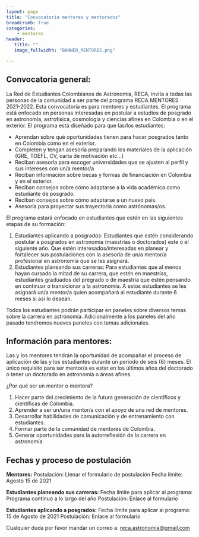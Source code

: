 ```yaml
---
layout: page
title: "Convocatoria mentores y mentorados"
breadcrumb: true
categories:
    - mentores
header:
   title: ""
   image_fullwidth: "BANNER_MENTORES.png"

---
```


## Convocatoria general:

La Red de Estudiantes Colombianos de Astronomía, RECA, invita a todas las personas de la comunidad a ser parte del programa RECA MENTORES 2021-2022. Esta convocatoria es para mentores y estudiantes. El programa está enfocado en personas interesadas en postular a estudios de posgrado en astronomía, astrofísica, cosmología y ciencias afines en Colombia o en el exterior. El programa está diseñado para que las/los estudiantes:

   * Aprendan sobre qué oportunidades tienen para hacer posgrados tanto en Colombia como en el exterior.
   * Completen y tengan asesoría preparando los materiales de la aplicación (GRE, TOEFL, CV, carta de motivación etc…)
   * Reciban asesoría para escoger universidades que se ajusten al perfil y sus intereses con un/a mentor/a
   * Reciban información sobre becas y formas de financiación en Colombia y en el exterior.
   * Reciban consejos sobre cómo adaptarse a la vida académica como estudiante de posgrado.
   * Reciban consejos sobre cómo adaptarse a un nuevo país.
   * Asesoría para proyectar sus trayectoria como astrónomas/os.

El programa estará enfocado en estudiantes que estén en las siguientes etapas de su formación:
   1. Estudiantes aplicando a posgrados: Estudiantes que estén considerando postular a posgrados en astronomía (maestrías o doctorados) este o el siguiente año. Que estén interesados/interesadas en planear y fortalecer sus postulaciones con la asesoría de un/a mentor/a profesional en astronomía que se les asignará. 
   2. Estudiantes planeando sus carreras: Para estudiantes que al menos hayan cursado la mitad de su carrera, que estén en maestrías, estudiantes graduados del pregrado o de maestría que estén pensando en continuar o transicionar a la astronomía. A estos estudiantes se les asignará un/a mentor/a quien acompañará al estudiante durante 6 meses si así lo desean.

Todos los estudiantes podrán participar en paneles sobre diversos temas sobre la carrera en astronomía. Adicionalmente a los paneles del año pasado tendremos nuevos paneles con temas adicionales.


## Información para mentores:

Las y los mentores tendrán la oportunidad de acompañar el proceso de aplicación de las y los estudiantes durante un periodo de seis (6) meses. 
El único requisito para ser mentor/a es estar en los últimos años del doctorado o tener un doctorado en astronomía o áreas afines.

¿Por qué ser un mentor o mentora?

   1. Hacer parte del crecimiento de la futura generación de científicos y científicas de Colombia.
   2. Aprender a ser un/una mentor/a con el apoyo de una red de mentores.
   3. Desarrollar habilidades de comunicación y de entrenamiento con estudiantes.
   4. Formar parte de la comunidad de mentores de Colombia.
   5. Generar oportunidades para la autorreflexión de la carrera en astronomía.

## Fechas y proceso de postulación

**Mentores:**
Postulación: Llenar el formulario de postulación
Fecha límite: Agosto 15 de 2021

**Estudiantes planeando sus carreras:**
Fecha límite para aplicar al programa: Programa continuo a lo largo del año
Postulación: Enlace al formulario

**Estudiantes aplicando a posgrados:**
Fecha límite para aplicar al programa: 15 de Agosto de 2021
Postulación: Enlace al formulario

Cualquier duda por favor mandar un correo a: reca.astronomia@gmail.com 